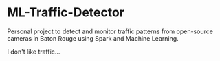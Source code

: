 # ML-Traffic-Detector

Personal project to detect and monitor traffic patterns from open-source cameras in Baton Rouge using Spark and Machine Learning. 

I don't like traffic...
